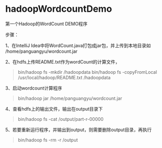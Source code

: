 # hadoopWordcountDemo
第一个Hadoop的WordCount DEMO程序

步骤：

1、在IntelliJ Idea中将WordCount.java打包成jar包，并上传到本地目录如 /home/panguangyu/wordcount.jar

2、在hdfs上传README.txt作为wordCount的计算文件，

> bin/hadoop fs -mkdir /hadoopdata
> bin/hadoop fs -copyFromLocal /usr/local/hadoop/README.txt /hadoopdata

3、启动wordcount计算程序

> bin/hadoop jar /home/panguangyu/wordcount.jar

4、查看hdfs上的输出文件，输出在output目录下

> bin/hadoop fs -cat /output/part-r-00000

5、若要重新运行程序，并输出到output，则需要删除output目录，再执行

> bin/hadoop fs -rm -r /output
